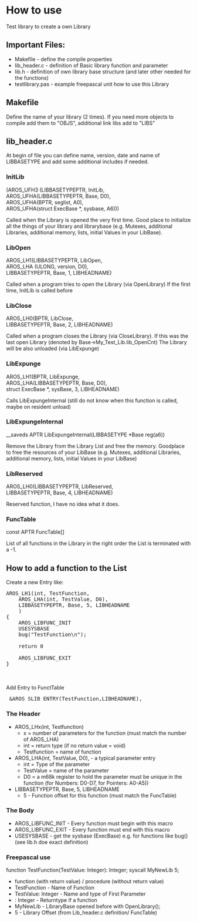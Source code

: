 # How to use
 Test library to create a own Library

## Important Files:
<ul>
<li>Makefile     - define the compile properties
<li>lib_header.c - definition of Basic library function and parameter
<li>lib.h        - definition of own library base structure (and later other needed for the functions)
<li>testlibrary.pas - example freepascal unit how to use this Library
</ul>

## Makefile
Define the name of your library (2 times). If you need more objects to compile add them to "OBJS", additional link libs add to "LIBS"

## lib_header.c
At begin of file you can define name, version, date and name of LIBBASETYPE and add some additional includes if needed.

### InitLib
  (AROS_UFH3 (LIBBASETYPEPTR, InitLib,<br>
    AROS_UFHA(LIBBASETYPEPTR, Base, D0),<br>
    AROS_UFHA(BPTR, seglist, A0),<br>
    AROS_UFHA(struct ExecBase *, sysbase, A6)))<br>

Called when the Library is opened the very first time. Good place to initialize all the things of your library and librarybase (e.g. Mutexes, additional Libraries, additional memory, lists, initial Values in your LibBase).

### LibOpen
  AROS_LH1(LIBBASETYPEPTR, LibOpen,<br>
    AROS_LHA (ULONG, version, D0),<br>
    LIBBASETYPEPTR, Base, 1, LIBHEADNAME)<br>    

Called when a program tries to open the Library (via OpenLibrary) If the first time, InitLib is called before 

### LibClose
  AROS_LH0(BPTR, LibClose,<br>
    LIBBASETYPEPTR, Base, 2, LIBHEADNAME)<br>
    
Called when a program closes the Library (via CloseLibrary). If this was the last open Library (denoted by Base-&gt;My_Test_Lib.lib_OpenCnt) The Library will be also unloaded (via LibExpunge)

### LibExpunge
  AROS_LH1(BPTR, LibExpunge,<br>
    AROS_LHA(LIBBASETYPEPTR, Base, D0),<br>
    struct ExecBase *, sysBase, 3, LIBHEADNAME)<br>
    
Calls LibExpungeInternal (still do not know when this function is called, maybe on resident unload)    

### LibExpungeInternal
__saveds APTR LibExpungeInternal(LIBBASETYPE *Base reg(a6))<br>

Remove the Library from the Library List and free the memory. Goodplace to free the resources of your LibBase (e.g. Mutexes, additional Libraries, additional memory, lists, initial Values in your LibBase)

### LibReserved
AROS_LH0(LIBBASETYPEPTR, LibReserved,<br>
    LIBBASETYPEPTR, Base, 4, LIBHEADNAME)<br>
    
Reserved function, I have no idea what it does.

### FuncTable
const APTR FuncTable[]<br>

List of all functions in the Library in the right order the List is terminated with a -1.

## How to add a function to the List
Create a new Entry like:<br>
<pre>
AROS_LH1(int, TestFunction,
    AROS_LHA(int, TestValue, D0),
    LIBBASETYPEPTR, Base, 5, LIBHEADNAME
    )
{
    AROS_LIBFUNC_INIT
    USESYSBASE
    bug("TestFunction\n");
    
    return 0
    
    AROS_LIBFUNC_EXIT
}
</pre>
<br><br>
Add Entry to FunctTable<br>
<pre>
 &AROS_SLIB_ENTRY(TestFunction,LIBHEADNAME),
</pre>

### The Header
<ul>
<li>AROS_LHx(int, Testfunction)
  <ul>
    <li>x = number of parameters for the function (must match the number of AROS_LHA)
    <li>int = return type (if no return value = void)
    <li>Testfunction = name of function
  </ul>
<li>AROS_LHA(int, TestValue, D0), - a typical parameter entry
  <ul> 
    <li>int = Type of the parameter
    <li>TestValue = name of the parameter
    <li>D0 = a m68k register to hold the parameter must be unique in the function (for Numbers: D0-D7, for Pointers: A0-A5))
  </ul>
<li>LIBBASETYPEPTR, Base, 5, LIBHEADNAME
 <ul>
   <li>5 - Function offset for this function (must match the FuncTable)
 </ul>
</ul>

### The Body
<ul>
  <li>AROS_LIBFUNC_INIT - Every function must begin with this macro
  <li>AROS_LIBFUNC_EXIT - Every function must end with this macro
  <li>USESYSBASE - get the sysbase (ExecBase) e.g. for functions like bug() (see lib.h doe exact definition)
</ul>

### Freepascal use
function TestFunction(TestValue: Integer): Integer; syscall MyNewLib 5; <br>
<ul>
  <li> function (with return value) / procedure (without return value)
  <li> TestFunction - Name of Function
  <li> TestValue: Integer -  Name and type of First Parameter
  <li> : Integer - Returntype if a function
  <li> MyNewLib - LibraryBase opened before with OpenLibrary();
  <li> 5 - Library Offset (from Lib_header.c definition/ FuncTable)
</ul>
